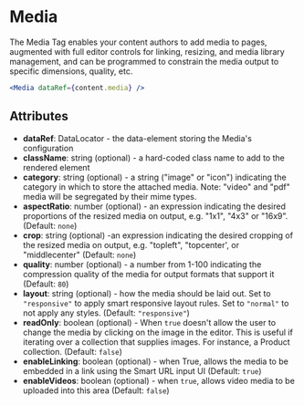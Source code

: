 # Media

The Media Tag enables your content authors to add media to pages, augmented with full editor controls for linking, resizing, and media library management, and can be programmed to constrain the media output to specific dimensions, quality, etc.

```jsx
<Media dataRef={content.media} />
```

## Attributes

* **dataRef**: DataLocator - the data-element storing the Media's configuration
* **className**: string (optional) - a hard-coded class name to add to the rendered element
* **category**: string (optional) - a string ("image" or "icon") indicating the category in which to store the attached media. Note: "video" and "pdf" media will be segregated by their mime types.
* **aspectRatio**: number (optional) - an expression indicating the desired proportions of the resized media on output, e.g. "1x1", "4x3" or "16x9". (Default: `none`)
* **crop**: string (optional) -an expression indicating the desired cropping of the resized media on output, e.g. "topleft", "topcenter', or "middlecenter" (Default: `none`)
* **quality**: number (optional) - a number from 1-100 indicating the compression quality of the media for output formats that support it (Default: `80`)
* **layout**: string (optional) - how the media should be laid out. Set to `"responsive"` to apply smart responsive layout rules. Set to `"normal"` to not apply any styles. (Default: `"responsive"`)&#x20;
* **readOnly**: boolean (optional) - When `true` doesn't allow the user to change the media by clicking on the image in the editor. This is useful if iterating over a collection that supplies images. For instance, a Product collection. (Default: `false`)
* **enableLinking**: boolean (optional) - when True, allows the media to be embedded in a link using the Smart URL input UI (Default: `true`)
* **enableVideos**: boolean (optional) - when `true`, allows video media to be uploaded into this area (Default: `false`)
